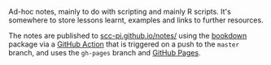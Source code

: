 Ad-hoc notes, mainly to do with scripting and mainly R scripts. It's somewhere to store lessons learnt, examples and links to further resources.

The notes are published to [scc-pi.github.io/notes/](https://scc-pi.github.io/notes/) using the [bookdown](https://bookdown.org/) package via a [GitHub Action](https://github.com/features/actions) that is triggered on a push to the `master` branch, and uses the `gh-pages` branch and [GitHub Pages](https://pages.github.com/).